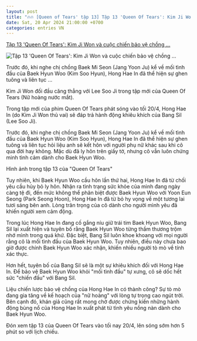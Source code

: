 ```yaml
---
layout: post
title: "🔥🔥 [Queen of Tears' tập 13] Tập 13 'Queen Of Tears': Kim Ji Won và cuộc chiến bảo vệ chồng ..."
date: Sat, 20 Apr 2024 21:00:00 +0700
categories: entries VN
---
```

[Tập 13 'Queen Of Tears': Kim Ji Won và cuộc chiến bảo vệ chồng ...](https://thethaovanhoa.vn/tap-13-queen-of-tears-kim-ji-won-va-cuoc-chien-bao-ve-chong-kim-soo-hyun-20240420120915658.htm)

![Tập 13 'Queen Of Tears': Kim Ji Won và cuộc chiến bảo vệ chồng ...](https://thethaovanhoa.mediacdn.vn/thumb_w/1200/372676912336973824/2024/4/20/queen-of-tears-nu-hoang-nuoc-mat-netflix-17135894369781177473362-19-0-365-660-crop-1713589476579900394265.jpg)

Trước đó, khi nghe chị chồng Baek Mi Seon (Jang Yoon Ju) kể về mối tình đầu của Baek Hyun Woo (Kim Soo Hyun), Hong Hae In đã thể hiện sự ghen tuông và liên tục ...

Kim Ji Won đối đầu căng thẳng với Lee Soo Ji trong tập mới của Queen Of Tears (Nữ hoàng nước mắt).

Trong tập mới của phim Queen Of Tears phát sóng vào tối 20/4, Hong Hae In (do Kim Ji Won thủ vai) sẽ đáp trả hành động khiêu khích của Bang Sil (Lee Soo Ji).

Trước đó, khi nghe chị chồng Baek Mi Seon (Jang Yoon Ju) kể về mối tình đầu của Baek Hyun Woo (Kim Soo Hyun), Hong Hae In đã thể hiện sự ghen tuông và liên tục hỏi liệu anh sẽ kết hôn với người phụ nữ khác sau khi cô qua đời hay không. Mặc dù đã ly hôn trên giấy tờ, nhưng cô vẫn luôn chứng minh tình cảm dành cho Baek Hyun Woo.

Hình ảnh trong tập 13 của "Queen Of Tears"

Tuy nhiên, khi Baek Hyun Woo cầu hôn lần thứ hai, Hong Hae In đã từ chối yêu cầu hủy bỏ ly hôn. Nhận ra tình trạng sức khỏe của mình đang ngày càng tệ đi, đến mức không thể phân biệt được Baek Hyun Woo với Yoon Eun Seong (Park Seong Hoon), Hong Hae In đã từ bỏ hy vọng về một tương lai tươi sáng bên anh. Lòng trân trọng của cô dành cho người mình yêu đã khiến người xem cảm động.

Trong lúc Hong Hae In đang cố gắng níu giữ trái tim Baek Hyun Woo, Bang Sil lại xuất hiện và tuyên bố rằng Baek Hyun Woo từng thầm thương trộm nhớ mình trong quá khứ. Đặc biệt, Bang Sil luôn khoe khoang với mọi người rằng cô là mối tình đầu của Baek Hyun Woo. Tuy nhiên, điều này chưa bao giờ được chính Baek Hyun Woo xác nhận, khiến nhiều người tò mò về tính xác thực.

Hơn hết, tuyên bố của Bang Sil sẽ là một sự khiêu khích đối với Hong Hae In. Để bảo vệ Baek Hyun Woo khỏi "mối tình đầu" tự xưng, cô sẽ dốc hết sức "chiến đấu" với Bang Sil.

Liệu chiến lược bảo vệ chồng của Hong Hae In có thành công? Sự tò mò đang gia tăng về kế hoạch của "nữ hoàng" với lòng tự trọng cao ngút trời. Bên cạnh đó, khán giả cũng rất mong chờ được chứng kiến những hành động bùng nổ của Hong Hae In xuất phát từ tình yêu nồng nàn dành cho Baek Hyun Woo.

Đón xem tập 13 của Queen Of Tears vào tối nay 20/4, lên sóng sớm hơn 5 phút so với lịch chiếu.

